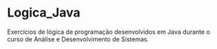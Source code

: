 # Logica_Java
Exercícios de lógica de programação desenvolvidos em Java durante o curso de Análise e Desenvolvimento de Sistemas.
